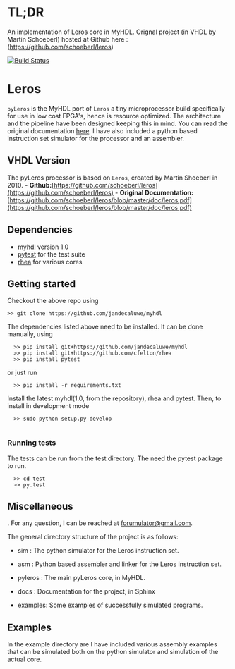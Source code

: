 # TL;DR
An implementation of Leros core in MyHDL. Orignal project (in VHDL by Martin Schoeberl) hosted at Github here : (https://github.com/schoeberl/leros)

<!-- banner -->
 
[![Build Status](https://travis-ci.org/forumulator/pyLeros.svg?branch=master)](https://travis-ci.org/forumulator/pyLeros)
 
Leros
=====

`pyLeros` is the MyHDL port of `Leros` a tiny microprocessor build specifically for use 
in low cost FPGA's, hence is resource optimized. The architecture and the pipeline 
have been designed keeping this in mind. You can read the original 
documentation [here](http://www.myhdl.org). I have also included a python
based instruction set simulator for the processor and an assembler. 


VHDL Version
--------
The pyLeros processor is based on `Leros`, created by Martin Shoeberl in 2010.
	- **Github:**[https://github.com/schoeberl/leros](https://github.com/schoeberl/leros)
	- **Original Documentation:** [https://github.com/schoeberl/leros/blob/master/doc/leros.pdf](https://github.com/schoeberl/leros/blob/master/doc/leros.pdf)
 
 
Dependencies
------------
   - [myhdl](http://www.myhdl.org) version 1.0
   - [pytest](http://www.pytest.org) for the test suite
   - [rhea](https://github.com/cfelton/rhea) for various cores
   

Getting started
---------------
Checkout the above repo using

```
>> git clone https://github.com/jandecaluwe/myhdl

```
The dependencies listed above need to be installed. It can be done
manually, using

```
  >> pip install git+https://github.com/jandecaluwe/myhdl
  >> pip install git+https://github.com/cfelton/rhea
  >> pip install pytest
```

or just run

```  
  >> pip install -r requirements.txt
```

Install the latest myhdl(1.0, from the repository), rhea and pytest. Then, to install in development mode


```  
  >> sudo python setup.py develop
 
```

### Running tests

The tests can be run from the test directory. The need the pytest package to run.

```
  >> cd test
  >> py.test
```

Miscellaneous
----------------
. 
For any question, I can be reached at forumulator@gmail.com.

The general directory structure of the project is as follows:


   * sim : The python simulator for the Leros instruction set. 

   * asm : Python based assembler and linker for the Leros instruction set. 

   * pyleros : The main pyLeros core, in MyHDL. 

   * docs : Documentation for the project, in Sphinx 

   * examples: Some examples of successfully simulated programs.



Examples
--------
In the example directory are I have included various assembly examples that 
can be simulated both on the python simulator and simulation of the actual core. 

